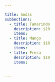 ```yaml
---

title: Sodas
subSections:
  - title: Tamarindo
    description: $10
    items:
  - title: Mango
    description: $10
    items:
  - title: Fresa
    description: $10
    items:

    
---
```


